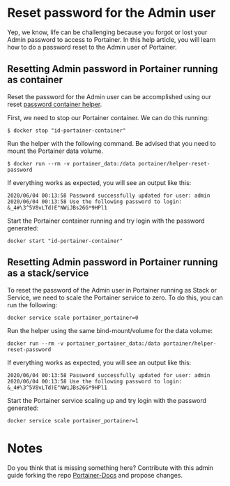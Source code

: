 # Reset password for the Admin user

Yep, we know, life can be challenging because you forgot or lost your Admin password to access to Portainer. In this help article, you will learn how to do a password reset to the Admin user of Portainer.

## Resetting Admin password in Portainer running as container

Reset the password for the Admin user can be accomplished using our reset [password container helper](https://github.com/portainer/helper-reset-password).

First, we need to stop our Portainer container. We can do this running:

<pre><code>$ docker stop "id-portainer-container"</code></pre>

Run the helper with the following command. Be advised that you need to mount the Portainer data volume.

<pre><code>$ docker run --rm -v portainer_data:/data portainer/helper-reset-password</code></pre>

If everything works as expected, you will see an output like this:

<pre><code>2020/06/04 00:13:58 Password successfully updated for user: admin
2020/06/04 00:13:58 Use the following password to login: &_4#\3^5V8vLTd)E"NWiJBs26G*9HPl1</code></pre>

Start the Portainer container running and try login with the password generated:

<pre><code>docker start "id-portainer-container"</code></pre>

## Resetting Admin password in Portainer running as a stack/service

To reset the password of the Admin user in Portainer running as Stack or Service, we need to scale the Portainer service to zero. To do this, you can run the following:

<pre><code>docker service scale portainer_portainer=0</code></pre>

Run the helper using the same bind-mount/volume for the data volume:

<pre><code>docker run --rm -v portainer_portainer_data:/data portainer/helper-reset-password</code></pre>

If everything works as expected, you will see an output like this:

<pre><code>2020/06/04 00:13:58 Password successfully updated for user: admin
2020/06/04 00:13:58 Use the following password to login: &_4#\3^5V8vLTd)E"NWiJBs26G*9HPl1</code></pre>

Start the Portainer service scaling up and try login with the password generated:

<pre><code>docker service scale portainer_portainer=1</code></pre>

# Notes

Do you think that is missing something here? Contribute with this admin guide forking the repo [Portainer-Docs](https://github.com/portainer/portainer-docs) and propose changes.